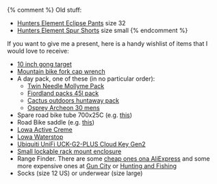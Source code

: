 {% comment %}
Old stuff:
- [Hunters Element Eclipse Pants](https://www.hunterselement.co.nz/collections/all/products/eclipse-pants) size 32
- [Hunters Element Spur Shorts](https://www.hunterselement.co.nz/products/spur-shorts) size small
{% endcomment %}

If you want to give me a present, here is a handy wishlist of items that I would love to receive:
- [10 inch gong target](https://www.guncity.com/king-gong-ar500-10-steel-gong-target-stand-349209)
- [Mountain bike fork cap wrench](https://www.aliexpress.com/item/1005002739639452.html?src=google&src=google&albch=shopping&acnt=494-037-6276&slnk=&plac=&mtctp=&albbt=Google_7_shopping&albagn=888888&isSmbAutoCall=false&needSmbHouyi=false&albcp=9444695485&albag=99457316601&trgt=1459734606882&crea=en1005002739639452&netw=u&device=c&albpg=1459734606882&albpd=en1005002739639452&gclid=Cj0KCQiA5OuNBhCRARIsACgaiqUmmpHpWEyve4TGS206fR96C5vzIE5YWx6UU_OmEHckx66tXHrdVs0aAqshEALw_wcB&gclsrc=aw.ds&aff_fcid=aa201975165d4cf08c842b65da280cd7-1639693826252-02453-UneMJZVf&aff_fsk=UneMJZVf&aff_platform=aaf&sk=UneMJZVf&aff_trace_key=aa201975165d4cf08c842b65da280cd7-1639693826252-02453-UneMJZVf&terminal_id=339cc55b26f14e8293fd0f5c5d174e49)
- A day pack, one of these (in no particular order):
  - [Twin Needle Mollyme Pack](https://twinneedle.co.nz/products/mollyme-pack)
  - [Fiordland packs 45l pack](https://fiordlandpacks.nz/shop/45l-pack/)
  - [Cactus outdoors huntaway pack](https://cactusoutdoor.co.nz/products/huntaway)
  - [Osprey Archeon 30 mens](https://www.osprey.com/us/en/product/archeon-30-men-s-ARCHEON30MS20_198.html)
- Spare road bike tube 700x25C (e.g. [this](https://www.myride.co.nz/products/277857-0001-kda-tube-700x2028-fvpv-60-50-black))
- Road Bike saddle (e.g. [this](https://www.evocycles.co.nz/Product/343313/product?variation_id=343314&gclid=Cj0KCQiA5OuNBhCRARIsACgaiqVns9hwSWolKDVBgFhhyBC02jR3RYoLAO27eNLPfwXSvBRk7jm1-8MaAtRrEALw_wcB))
- [Lowa Active Creme](https://lowa.co.nz/products/lowa-active-creme-75ml)
- [Lowa Waterstop](https://www.huntingandfishing.co.nz/lowa-water-stop-pro-spray-300ml.html)
- [Ubiquiti UniFi UCK-G2-PLUS Cloud Key Gen2](https://www.pbtech.co.nz/product/NAPUBI6002/Ubiquiti-UniFi-UCK-G2-PLUS-Cloud-Key-Gen2-PLUS?gclid=Cj0KCQiAzfuNBhCGARIsAD1nu-__u4-576wG52HRqw2PYVpbnr4k1YMKhwTmxi17FUb3Z8BVkiMK9xYaApeqEALw_wcB)
- [Small lockable rack mount enclosure](https://www.jaycar.co.nz/6u-rack-mount-enclosure-flatpack/p/HB5170?gclid=Cj0KCQiAzfuNBhCGARIsAD1nu-9Qrhs7d5i1JwuNQB7OAdR6z6poAvQRrYVjnAQ0ru7romrTF-X_E1YaAjP3EALw_wcB)
- Range Finder. There are some [cheap ones ona AliExpress](https://www.aliexpress.com/wholesale?SearchText=rang+finder) and some more expensive ones at [Gun City](https://www.guncity.com/optics/other/rangefinders?sort=price1%20asc) or [Hunting and Fishing](https://www.huntingandfishing.co.nz/hunting-gear/optics/rangefinders.html?sort_by=price_min_to_max)
- Socks (size 12 US) or underwear (size large)
